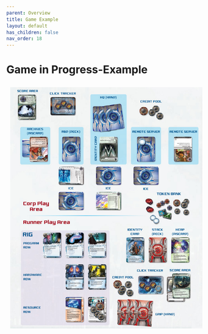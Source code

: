 ```yaml
---
parent: Overview
title: Game Example
layout: default
has_children: false
nav_order: 18
---
```

# Game in Progress-Example

<div style="text-align: center; margin-top: 0; padding-top: 0;">
    <img src="/assets/images/overview/example.jpg" alt="Image 1" style="margin: 10px;" />
</div>
